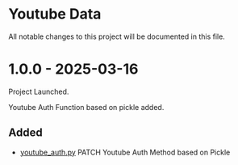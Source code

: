 # Youtube Data

All notable changes to this project will be documented in this file.


# 1.0.0 - 2025-03-16

Project Launched.

Youtube Auth Function based on pickle added.

## Added

* [youtube_auth.py](/youtube_data/youtube_auth.py) PATCH Youtube Auth Method based on Pickle
